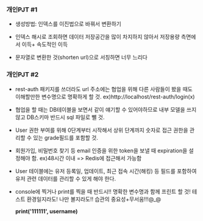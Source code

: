 ### 개인PJT #1

- 생성방법: 인덱스를 이진법으로 바꿔서 변환하기

- 인덱스 해시로 조회하면 데이터 저장공간을 많이 차지하지 않아서 저장용량 측면에서  이득+ 속도적인 이득

- 문자열로 변환한 것(shorten url)으로 서칭하면 너무 느리다



### 개인PJT #2

- rest-auth 패키지를 쓰더라도 url 주소에는 협업을 위해 다른 사람들이 봤을 때도 이해할만한 변수명으로 명확하게 할 것. ex)http://localhost/rest-auth/login(x)

- 협업을 할 때는 DB테이블을 보면서 같이 얘기할 수 있어야하므로 내부 모델을 쓰지 않고 DB스키마 반드시 sql 파일로 뺄 것.

- User 권한 부여를 위해 0단계부터 시작해서 상위 단계까지 숫자로 접근 권한을 관리할 수 있는 grade필드를 포함할 것.

- 회원가입, 비밀번호 찾기 등 email 인증을 위한 token을 보낼 때  expiration을 설정해야 함. ex)48시간 이내 => Redis에 접근해서 가능함

- User 테이블에는 유저 등록일, 업데이트, 최근 접속 시간(해킹) 등 필드를 포함하여 유저 관련 데이터를 관리할 수 있게 해야 한다.

- console에 찍거나 print를 찍을 때 반드시!! 명확한 변수명과 함께 프린트 할 것! 테스트 환경일지라도! 나만 볼지라도!! 습관의 중요성+무서움!!!@_@

  **print('111111', username)**

